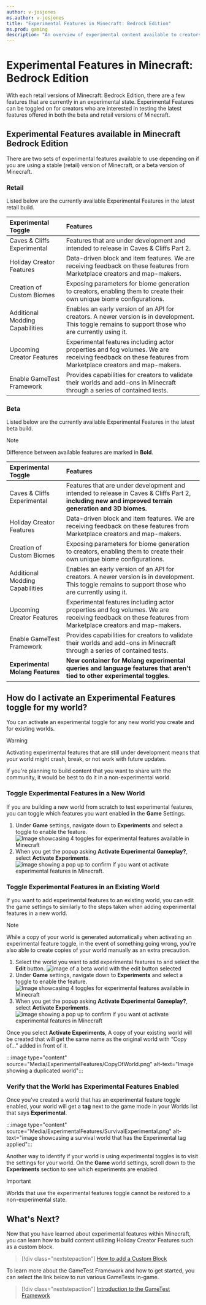 ```yaml
---
author: v-josjones
ms.author: v-josjones
title: "Experimental Features in Minecraft: Bedrock Edition"
ms.prod: gaming
description: "An overview of experimental content available to creators in Minecraft: Bedrock Edition"
---
```


# Experimental Features in Minecraft: Bedrock Edition

With each retail versions of Minecraft: Bedrock Edition, there are a few features that are currently in an experimental state. Experimental Features can be toggled on for creators who are interested in testing the latest features offered in both the beta and retail versions of Minecraft.

## Experimental Features available in Minecraft Bedrock Edition

There are two sets of experimental features available to use depending on if you are using a stable (retail) version of Minecraft, or a beta version of Minecraft.

### Retail

Listed below are the currently available Experimental Features in the latest retail build.

| Experimental Toggle |Features |
|:------|:------|
|Caves & Cliffs Experimental |Features that are under development and intended to release in Caves & Cliffs Part 2.|
|Holiday Creator Features |Data-driven block and item features. We are receiving feedback on these features from Marketplace creators and map-makers.|
|Creation of Custom Biomes|Exposing parameters for biome generation to creators, enabling them to create their own unique biome configurations. |
|Additional Modding Capabilities |Enables an early version of an API for creators. A newer version is in development. This toggle remains to support those who are currently using it. |
|Upcoming Creator Features |Experimental features including actor properties and fog volumes. We are receiving feedback on these features from Marketplace creators and map-makers.|
|Enable GameTest Framework |Provides capabilities for creators to validate their worlds and add-ons in Minecraft through a series of contained tests. |

### Beta

Listed below are the currently available Experimental Features in the latest beta build.

> [!NOTE]
> Difference between available features are marked in **Bold**.

| Experimental Toggle |Features |
|:------|:------|
|Caves & Cliffs Experimental |Features that are under development and intended to release in Caves & Cliffs Part 2, **including new and improved terrain generation and 3D biomes.**|
|Holiday Creator Features |Data-driven block and item features. We are receiving feedback on these features from Marketplace creators and map-makers.|
|Creation of Custom Biomes|Exposing parameters for biome generation to creators, enabling them to create their own unique biome configurations. |
|Additional Modding Capabilities |Enables an early version of an API for creators. A newer version is in development. This toggle remains to support those who are currently using it. |
|Upcoming Creator Features |Experimental features including actor properties and fog volumes. We are receiving feedback on these features from Marketplace creators and map-makers.|
|Enable GameTest Framework |Provides capabilities for creators to validate their worlds and add-ons in Minecraft through a series of contained tests. |
|**Experimental Molang Features** |**New container for Molang experimental queries and language features that aren't tied to other experimental toggles.** |

## How do I activate an Experimental Features toggle for my world?

You can activate an experimental toggle for any new world you create and for existing worlds.

> [!WARNING]
> Activating experimental features that are still under development means that your world might crash, break, or not work with future updates.

If you're planning to build content that you want to share with the community, it would be best to do it in a non-experimental world.

### Toggle Experimental Features in a New World

If you are building a new world from scratch to test experimental features, you can toggle which features you want enabled in the **Game** Settings.

1. Under **Game** settings, navigate down to **Experiments** and select a toggle to enable the feature.
 ![Image showcasing 4 toggles for experimental features available in Minecraft](Media/ExperimentalFeatures/ExperimentalToggle.png)
2. When you get the popup asking **Activate Experimental Gameplay?**, select **Activate Experiments**.
 ![image showing a pop up to confirm if you want ot activate experimental features in Minecraft.](Media/ExperimentalFeatures/ActivateExperiments.png)

### Toggle Experimental Features in an Existing World

If you want to add experimental features to an existing world, you can edit the game settings to similarly to the steps taken when adding experimental features in a new world.

> [!NOTE]
> While a copy of your world is generated automatically when activating an experimental feature toggle, in the event of something going wrong, you're also able to create copies of your world manually as an extra precaution.

1. Select the world you want to add experimental features to and select the **Edit** button.
 ![image of a beta world with the edit button selected](Media/ExperimentalFeatures/Edit.png)
2. Under **Game** settings, navigate down to **Experiments** and select a toggle to enable the feature.
 ![Image showcasing 4 toggles for experimental features available in Minecraft](Media/ExperimentalFeatures/ExperimentalToggle.png)
3. When you get the popup asking **Activate Experimental Gameplay?**, select **Activate Experiments**.
 ![image showing a pop up to confirm if you want ot activate experimental features in Minecraft](Media/ExperimentalFeatures/ActivateExperiments.png)

Once you select **Activate Experiments**, A copy of your existing world will be created that will get the same name as the original world with “Copy of...” added in front of it.

:::image type="content" source="Media/ExperimentalFeatures/CopyOfWorld.png" alt-text="Image showing a duplicated world":::

### Verify that the World has Experimental Features Enabled

Once you’ve created a world that has an experimental feature toggle enabled, your world will get a **tag** next to the game mode in your Worlds list that says **Experimental**.

:::image type="content" source="Media/ExperimentalFeatures/SurvivalExperimental.png" alt-text="image showcasing a survival world that has the Experimental tag applied":::

Another way to identify if your world is using experimental toggles is to visit the settings for your world. On the **Game** world settings, scroll down to the **Experiments** section to see which experiments are enabled.

> [!IMPORTANT]
> Worlds that use the experimental features toggle cannot be restored to a non-experimental state.

## What's Next?

Now that you have learned about experimental features within Minecraft, you can learn how to build content utilizing Holiday Creator Features such as a custom block.

> [!div class="nextstepaction"]
> [How to add a Custom Block](CustomBlock.md)

To learn more about the GameTest Framework and how to get started, you can select the link below to run various GameTests in-game.

> [!div class="nextstepaction"]
> [Introduction to the GameTest Framework](GameTestGettingStarted.md)
